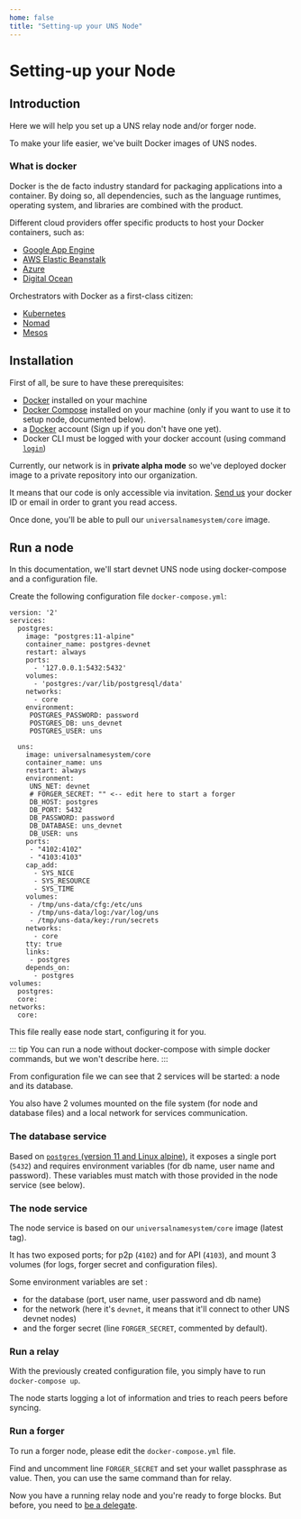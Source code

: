 ```yaml
---
home: false
title: "Setting-up your UNS Node"
---
```


# Setting-up your Node

## Introduction

Here we will help you set up a UNS relay node and/or forger node.

To make your life easier, we've built Docker images of UNS nodes.

### What is docker 

Docker is the de facto industry standard for packaging applications into a container. By doing so, all dependencies, such as the language runtimes, operating system, and libraries are combined with the product.

Different cloud providers offer specific products to host your Docker containers, such as:

- [Google App Engine](https://cloud.google.com/appengine/)
- [AWS Elastic Beanstalk](https://docs.aws.amazon.com/elasticbeanstalk/latest/dg/Welcome.html)
- [Azure](https://azure.microsoft.com/en-us/services/kubernetes-service/docker/)
- [Digital Ocean](https://www.digitalocean.com/products/one-click-apps/docker/)

Orchestrators with Docker as a first-class citizen:

- [Kubernetes](https://kubernetes.io/)
- [Nomad](https://www.nomadproject.io/)
- [Mesos](http://mesos.apache.org/)

## Installation

First of all, be sure to have these prerequisites:
- [Docker](https://docs.docker.com/install) installed on your machine
- [Docker Compose](https://docs.docker.com/compose/install) installed on your machine (only if you want to use it to setup node, documented below).
- a [Docker](https://hub.docker.com/) account (Sign up if you don't have one yet).
- Docker CLI must be logged with your docker account (using command [`login`](https://docs.docker.com/engine/reference/commandline/login/))

Currently, our network is in **private alpha mode** so we've deployed docker image to a private repository into our organization.

It means that our code is only accessible via invitation. [Send us](mailto:contact@unik-name.com) your docker ID or email in order to grant you read access. 

Once done, you'll be able to pull our `universalnamesystem/core` image.

## Run a node

In this documentation, we'll start devnet UNS node using docker-compose and a configuration file.

Create the following configuration file `docker-compose.yml`: 

```docker
version: '2'
services:
  postgres:
    image: "postgres:11-alpine"
    container_name: postgres-devnet
    restart: always
    ports:
      - '127.0.0.1:5432:5432'
    volumes:
      - 'postgres:/var/lib/postgresql/data'
    networks:
      - core 
    environment:
     POSTGRES_PASSWORD: password
     POSTGRES_DB: uns_devnet
     POSTGRES_USER: uns

  uns:
    image: universalnamesystem/core
    container_name: uns
    restart: always
    environment:
     UNS_NET: devnet
     # FORGER_SECRET: "" <-- edit here to start a forger
     DB_HOST: postgres
     DB_PORT: 5432
     DB_PASSWORD: password
     DB_DATABASE: uns_devnet
     DB_USER: uns
    ports:
     - "4102:4102"
     - "4103:4103"
    cap_add:
      - SYS_NICE
      - SYS_RESOURCE
      - SYS_TIME
    volumes:
     - /tmp/uns-data/cfg:/etc/uns
     - /tmp/uns-data/log:/var/log/uns
     - /tmp/uns-data/key:/run/secrets
    networks:
      - core 
    tty: true
    links:
     - postgres
    depends_on:
      - postgres
volumes:
  postgres:
  core:
networks:
  core:
```

This file really ease node start, configuring it for you. 

::: tip
You can run a node without docker-compose with simple docker commands, but we won't describe here.
:::

From configuration file we can see that 2 services will be started: a node and its database.

You also have 2 volumes mounted on the file system (for node and database files) and a local network for services communication.

### The database service

Based on [`postgres` (version 11 and Linux alpine)](https://github.com/docker-library/postgres/blob/0a66d53fface5ccc8274f99712ba2f382a1caf42/11/alpine/Dockerfile), it exposes a single port (`5432`) and requires environment variables (for db name, user name and password).
These variables must match with those provided in the node service (see below).

### The node service

The node service is based on our `universalnamesystem/core` image (latest tag). 

It has two exposed ports; for p2p (`4102`) and for API (`4103`), and mount 3 volumes (for logs, forger secret and configuration files).

Some environment variables are set :
- for the database (port, user name, user password and db name)
- for the network (here it's `devnet`, it means that it'll connect to other UNS devnet nodes)
- and the forger secret (line `FORGER_SECRET`, commented by default). 

### Run a relay

With the previously created configuration file, you simply have to run `docker-compose up`.

The node starts logging a lot of information and tries to reach peers before syncing.

### Run a forger

To run a forger node, please edit the `docker-compose.yml` file.

Find and uncomment line `FORGER_SECRET` and set your wallet passphrase as value. Then, you can use the same command than for relay.

Now you have a running relay node and you're ready to forge blocks. But before, you need to [be a delegate](/uns-network-player/#becoming-a-delegate).


